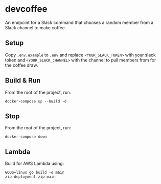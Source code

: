 # devcoffee

An endpoint for a Slack command that chooses a random member from a Slack
channel to make coffee.

## Setup

Copy `.env.example` to `.env` and replace `<YOUR_SLACK_TOKEN>` with your slack
token and `<YOUR_SLACK_CHANNEL>` with the channel to pull members from for the
coffee draw.

## Build & Run

From the root of the project, run:
```
docker-compose up --build -d
```

## Stop

From the root of the project, run:
```
docker-compose down
```

## Lambda

Build for AWS Lambda using:

```
GOOS=linux go build -o main
zip deployment.zip main
```
